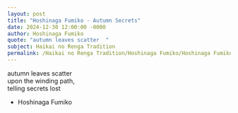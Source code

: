 ```yaml
---
layout: post
title: "Hoshinaga Fumiko - Autumn Secrets"
date: 2024-12-30 12:00:00 -0000
author: Hoshinaga Fumiko
quote: "autumn leaves scatter  "
subject: Haikai no Renga Tradition
permalink: /Haikai no Renga Tradition/Hoshinaga Fumiko/Hoshinaga Fumiko - Autumn Secrets
---
```


autumn leaves scatter  
upon the winding path,  
telling secrets lost

- Hoshinaga Fumiko
